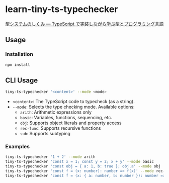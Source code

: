 # learn-tiny-ts-typechecker

[型システムのしくみ ― TypeScript で実装しながら学ぶ型とプログラミング言語](https://www.lambdanote.com/products/type-systems)

## Usage

### Installation

```sh
npm install
```

## CLI Usage

```sh
tiny-ts-typechecker '<content>' --mode <mode>
```

- `<content>`: The TypeScript code to typecheck (as a string).
- `--mode`: Selects the type checking mode. Available options:
  - `arith`: Arithmetic expressions only
  - `basic`: Variables, functions, sequencing, etc.
  - `obj`: Supports object literals and property access
  - `rec-func`: Supports recursive functions
  - `sub`: Supports subtyping

### Examples

```sh
tiny-ts-typechecker '1 + 2' --mode arith
tiny-ts-typechecker 'const x = 1; const y = 2; x + y' --mode basic
tiny-ts-typechecker 'const obj = { a: 1, b: true }; obj.a' --mode obj
tiny-ts-typechecker 'const f = (x: number): number => f(x)' --mode rec-func
tiny-ts-typechecker 'const f = (x: { a: number, b: number }): number => x.a + x.b; f({ a: 1, b: 2, c: 3 });' --mode sub
```
